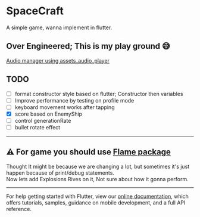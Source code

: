 # SpaceCraft

A simple game, wanna implement in flutter.

## Over Engineered; This is my play ground 😅

[Audio manager using assets_audio_player](https://pub.dev/packages/assets_audio_player/example)

## TODO
- [ ] format constructor style based on flutter; Constructor then variables
- [ ] Improve performance by testing on profile mode
- [ ] keyboard movement works after tapping
- [x] score based on EnemyShip
- [ ] control generationRate
- [ ] bullet rotate effect

---

## ⚠ For game you should use [Flame package](https://pub.dev/packages/flame)

<!-- ## ⚠ Debugging is Much leggy, avoid debug statements on forEach loop -->

Thought It might be because we are changing a lot, but sometimes it's just happen because of print/debug statements.  
Now lets add Explosions Rives on it, Not sure about how it gonna perform.

---

For help getting started with Flutter, view our
[online documentation](https://flutter.dev/docs), which offers tutorials,
samples, guidance on mobile development, and a full API reference.
